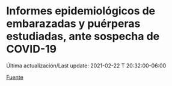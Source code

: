 # Informes epidemiológicos de embarazadas y puérperas estudiadas, ante sospecha de COVID-19
 
Última actualización/Last update: 2021-02-22 T 20:32:00-06:00
 
 [Fuente](https://www.gob.mx/salud/documentos/informes-epidemiologicos-de-embarazadas-y-puerperas-estudiadas-ante-sospecha-de-covid-19)
